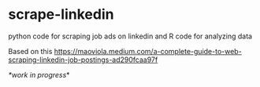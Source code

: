 # scrape-linkedin
python code for scraping job ads on linkedin and R code for analyzing data

Based on this https://maoviola.medium.com/a-complete-guide-to-web-scraping-linkedin-job-postings-ad290fcaa97f

*\*work in progress*\*
